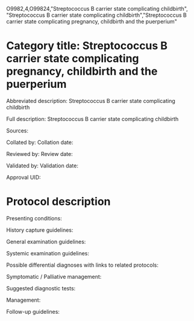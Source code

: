 O9982,4,O99824,"Streptococcus B carrier state complicating childbirth", "Streptococcus B carrier state complicating childbirth","Streptococcus B carrier state complicating pregnancy, childbirth and the puerperium"
# Category title: Streptococcus B carrier state complicating pregnancy, childbirth and the puerperium

Abbreviated description: Streptococcus B carrier state complicating childbirth

Full description: Streptococcus B carrier state complicating childbirth

Sources:

Collated by:
Collation date:

Reviewed by:
Review date:

Validated by:
Validation date:

Approval UID:

# Protocol description

Presenting conditions:

History capture guidelines:

General examination guidelines:

Systemic examination guidelines:

Possible differential diagnoses with links to related protocols:

Symptomatic / Palliative management:

Suggested diagnostic tests:

Management:

Follow-up guidelines:
